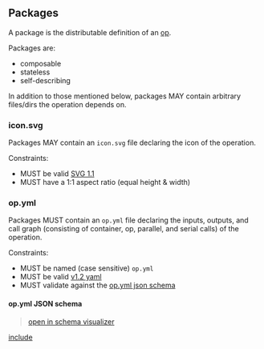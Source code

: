 ## Packages

A package is the distributable definition of an [op](ops.md).

Packages are:

- composable
- stateless
- self-describing

In addition to those mentioned below, packages MAY contain arbitrary files/dirs the operation depends on.

### icon.svg

Packages MAY contain an `icon.svg` file declaring the icon of the operation. 

Constraints:

- MUST be valid [SVG 1.1](https://www.w3.org/TR/SVG11/)
- MUST have a 1:1 aspect ratio (equal height & width)

### op.yml

Packages MUST contain an `op.yml` file declaring the inputs, outputs,
and call graph (consisting of container, op, parallel, and serial calls)
of the operation.

Constraints:

- MUST be named (case sensitive) `op.yml`
- MUST be valid [v1.2 yaml](http://www.yaml.org/spec/1.2/spec.html)
- MUST validate against the [op.yml json schema](#opyml-json-schema)

#### op.yml JSON schema

> [open in schema visualizer](https://schema-visualizer.opspec.io/?schema=https://opspec.io/0.1.6/op.yml.schema.json)

[include](op.yml.schema.json)
